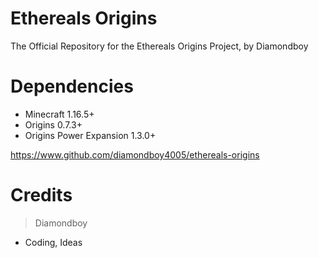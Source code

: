 # Ethereals Origins
The Official Repository for the Ethereals Origins Project, by Diamondboy

# Dependencies

- Minecraft 1.16.5+
- Origins 0.7.3+
- Origins Power Expansion 1.3.0+


https://www.github.com/diamondboy4005/ethereals-origins


# Credits
> Diamondboy
- Coding, Ideas